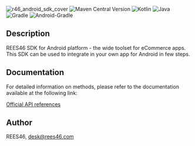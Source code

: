 ![r46_android_sdk_cover](https://github.com/user-attachments/assets/83efd12d-9420-430a-ae6a-b7deae56d29c)
![Maven Central Version](https://img.shields.io/maven-central/v/com.rees46/rees46-sdk?style=for-the-badge)
![Kotlin](https://img.shields.io/badge/kotlin-2.0.0-%237F52FF.svg?style=for-the-badge&logo=kotlin&logoColor=white&labelColor=%237F52FF)
![Java](https://img.shields.io/badge/JAVA-20-%23ED8B00.svg?style=for-the-badge&logo=openjdk&logoColor=white&labelColor=%23ED8B00)
![Gradle](https://img.shields.io/badge/Gradle-8.8-grey.svg?style=for-the-badge&logo=Gradle&logoColor=white)
![Android-Gradle](https://img.shields.io/badge/Android_Gradle_Plugin-8.5.2-grey.svg?style=for-the-badge&logo=Gradle&logoColor=white)

## Description

REES46 SDK for Android platform - the wide toolset for eCommerce apps.
This SDK can be used to integrate in your own app for Android in few steps.

## Documentation

For detailed information on methods, please refer to the documentation available at the following link:

[Official API references](https://reference.api.rees46.com/?kotlin#introduction)

## Author

REES46, desk@rees46.com
